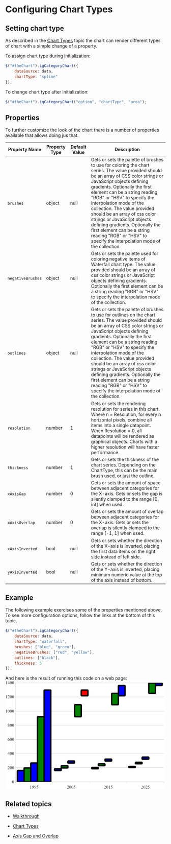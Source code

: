 ﻿<!--
|metadata|
{
    "fileName": "categorychart-configuring-chart-types",
    "controlName": "igCategoryChart",
    "tags": ["API", "CategoryChart", "Axes"]
}
|metadata|
-->

# Configuring Chart Types

## Setting chart type

As described in the [Chart Types](categorychart-chart-types.html) topic the chart can render different types of chart with a simple change of a property.

To assign chart type during initialization:

```javascript
$("#theChart").igCategoryChart({
    dataSource: data,
    chartType: "spline"
});
```

To change chart type after initialization:

```javascript
$("#theChart").igCategoryChart("option", "chartType", "area");
```

## Properties

To further customize the look of the chart there is a number of properties available that allows doing jus that.

Property Name|Property Type|Default Value|Description
---|---|---|---
`brushes`|object|null|Gets or sets the palette of brushes to use for coloring the chart series. The value provided should be an array of CSS color strings or JavaScript objects defining gradients. Optionally the first element can be a string reading "RGB" or "HSV" to specify the interpolation mode of the collection. The value provided should be an array of css color strings or JavaScript objects defining gradients. Optionally the first element can be a string reading "RGB" or "HSV" to specify the interpolation mode of the collection.
`negativeBrushes`|object|null|Gets or sets the palette used for coloring negative items of Waterfall chart type. The value provided should be an array of css color strings or JavaScript objects defining gradients. Optionally the first element can be a string reading "RGB" or "HSV" to specify the interpolation mode of the collection.
`outlines`|object|null|Gets or sets the palette of brushes to use for outlines on the chart series. The value provided should be an array of CSS color strings or JavaScript objects defining gradients. Optionally the first element can be a string reading "RGB" or "HSV" to specify the interpolation mode of the collection. The value provided should be an array of css color strings or JavaScript objects defining gradients. Optionally the first element can be a string reading "RGB" or "HSV" to specify the interpolation mode of the collection.
`resolution`|number|1|Gets or sets the rendering resolution for series in this chart. Where n = Resolution, for every n horizontal pixels, combine all items into a single datapoint.  When Resolution = 0, all datapoints will be rendered as graphical objects.  Charts with a higher resolution will have faster performance.
`thickness`|number|1|Gets or sets the thickness of the chart series. Depending on the ChartType, this can be the main brush used, or just the outline.
`xAxisGap`|number|0|Gets or sets the amount of space between adjacent categories for the X-axis. Gets or sets the gap is silently clamped to the range [0, inf] when used.
`xAxisOverlap`|number|0|Gets or sets the amount of overlap between adjacent categories for the X-axis. Gets or sets the overlap is silently clamped to the range [-1, 1] when used.
`xAxisInverted`|bool|null|Gets or sets whether the direction of the X-axis is inverted, placing the first data items on the right side instead of left side.
`yAxisInverted`|bool|null|Gets or sets whether the direction of the Y-axis is inverted, placing minimum numeric value at the top of the axis instead of bottom.

## Example

The following example exercises some of the properties mentioned above.
To see more configuration options, follow the links at the bottom of this topic.

```javascript
$("#theChart").igCategoryChart({
	dataSource: data,
	chartType: "waterfall",
	brushes: ["blue", "green"],
	negativeBrushes: ["red", "yellow"],
	outlines: ["black"],
	thickness: 5
});
```
And here is the result of running this code on a web page:
![](images/chart-types-configure.png)

## Related topics

- [Walkthrough](categorychart-walkthrough.html)

- [Chart Types](categorychart-chart-types.html)

- [Axis Gap and Overlap](categorychart-configuring-axis-gap-and-overlap.html)